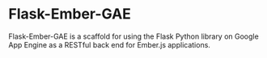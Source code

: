 Flask-Ember-GAE
===============
Flask-Ember-GAE is a scaffold for using the Flask Python library on Google App Engine as a RESTful back end for Ember.js applications.

